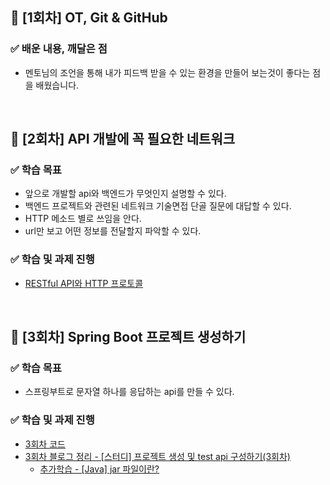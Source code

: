 ## 📌 [1회차] OT, Git & GitHub
### ✅ 배운 내용, 깨달은 점
- 멘토님의 조언을 통해 내가 피드백 받을 수 있는 환경을 만들어 보는것이 좋다는 점을 배웠습니다.

<br>

## 📌 [2회차] API 개발에 꼭 필요한 네트워크
### ✅ 학습 목표
- 앞으로 개발할 api와 백엔드가 무엇인지 설명할 수 있다.
- 백엔드 프로젝트와 관련된 네트워크 기술면접 단골 질문에 대답할 수 있다.
- HTTP 메소드 별로 쓰임을 안다.
- url만 보고 어떤 정보를 전달할지 파악할 수 있다.

### ✅ 학습 및 과제 진행
- [RESTful API와 HTTP 프로토콜](https://velog.io/@wpdlzhf159/%EC%8A%A4%ED%94%84%EB%A7%81-%EB%B6%80%ED%8A%B8-%EC%9E%85%EB%AC%B8-%EC%8A%A4%ED%84%B0%EB%94%94-1%EC%A3%BC%EC%B0%A8-2%ED%9A%8C%EC%B0%A8-API%EA%B0%9C%EB%B0%9C%EC%97%90-%EA%BC%AD-%ED%95%84%EC%9A%94%ED%95%9C-%EB%84%A4%ED%8A%B8%EC%9B%8C%ED%81%AC)

<br>

## 📌 [3회차] Spring Boot 프로젝트 생성하기
### ✅ 학습 목표
- 스프링부트로 문자열 하나를 응답하는 api를 만들 수 있다.

### ✅ 학습 및 과제 진행
- [3회차 코드](https://github.com/JSCODE-EDU/spring-class-HiiWee/blob/main/spring/src/main/java/com/jscode/spring/controller/TestController.java)
- [3회차 블로그 정리 - [스터디] 프로젝트 생성 및 test api 구성하기(3회차)](https://velog.io/@wpdlzhf159/%EC%8A%A4%ED%84%B0%EB%94%94-%ED%94%84%EB%A1%9C%EC%A0%9D%ED%8A%B8-%EC%83%9D%EC%84%B1-%EB%B0%8F-test-api-%EA%B5%AC%EC%84%B1%ED%95%98%EA%B8%B03%ED%9A%8C%EC%B0%A8)
  - [추가학습 - [Java] jar 파일이란?](https://velog.io/@wpdlzhf159/Java-jar%EB%9E%80)

